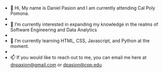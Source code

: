 - 👋 Hi, My name is Daniel Pasion and I am currently attending Cal Poly Pomona. 
- 
- 👀 I’m currently interested in expanding my knowledge in the realms of Software Engineering and Data Analytics
- 
- 🌱 I’m currently learning HTML, CSS, Javascript, and Python at the moment. 
- 
- 📫 If you would like to reach out to me, you can email me here at dnpaxion@gmail.com or dpasion@cpp.edu
